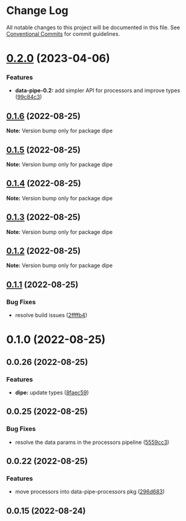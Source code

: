 # Change Log

All notable changes to this project will be documented in this file.
See [Conventional Commits](https://conventionalcommits.org) for commit guidelines.

# [0.2.0](https://github.com/DavideBruner/data-pipe/compare/dipe@0.1.6...dipe@0.2.0) (2023-04-06)


### Features

* **data-pipe-0.2:** add simpler API for processors and improve types ([99c84c3](https://github.com/DavideBruner/data-pipe/commit/99c84c3a5e240e104670a68c4206e59bf2bdcd75))





## [0.1.6](https://github.com/DavideBruner/data-pipe/compare/dipe@0.1.2...dipe@0.1.6) (2022-08-25)

**Note:** Version bump only for package dipe





## [0.1.5](https://github.com/DavideBruner/data-pipe/compare/dipe@0.1.2...dipe@0.1.5) (2022-08-25)

**Note:** Version bump only for package dipe





## [0.1.4](https://github.com/DavideBruner/data-pipe/compare/dipe@0.1.2...dipe@0.1.4) (2022-08-25)

**Note:** Version bump only for package dipe





## [0.1.3](https://github.com/DavideBruner/data-pipe/compare/dipe@0.1.2...dipe@0.1.3) (2022-08-25)

**Note:** Version bump only for package dipe





## [0.1.2](https://github.com/DavideBruner/data-pipe/compare/dipe@0.1.1...dipe@0.1.2) (2022-08-25)

**Note:** Version bump only for package dipe





## [0.1.1](https://github.com/DavideBruner/data-pipe/compare/dipe@0.1.0...dipe@0.1.1) (2022-08-25)


### Bug Fixes

* resolve build issues ([2ffffb4](https://github.com/DavideBruner/data-pipe/commit/2ffffb4f1364a8d17a0799e86284cfc34147d65a))





# 0.1.0 (2022-08-25)



## 0.0.26 (2022-08-25)


### Features

* **dipe:** update types ([8faec59](https://github.com/DavideBruner/data-pipe/commit/8faec59be939fc678a2f6f0b3b6fdd7adb21af58))



## 0.0.25 (2022-08-25)


### Bug Fixes

* resolve the data params in the processors pipeline ([5559cc3](https://github.com/DavideBruner/data-pipe/commit/5559cc328c292924d431a81b017371b7fe6f2c69))



## 0.0.22 (2022-08-25)


### Features

* move processors into data-pipe-processors pkg ([296d683](https://github.com/DavideBruner/data-pipe/commit/296d6830aa192b68dda79fc5ab143c4cceb3ddea))



## 0.0.15 (2022-08-24)
